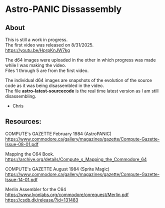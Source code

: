 # Astro-PANIC Dissassembly
## About
This is still a work in progress.  
The first video was released on 8/31/2025.  
https://youtu.be/HprpKnJW7kg


The d64 images were uploaded in the other in which progress was made while I was making the video.  
Files 1 through 5 are from the first video.


The individual d64 images are snapshots of the evolution of the source code as it was being disassembled in the video.  
The file **astro-latest-sourcecode** is the real time latest version as I am still disassembling.

- Chris


## Resources:
COMPUTE's GAZETTE February 1984 (AstroPANIC)  
https://www.commodore.ca/gallery/magazines/gazette/Compute-Gazette-Issue-08-01.pdf

Mapping the C64 Book.  
https://archive.org/details/Compute_s_Mapping_the_Commodore_64

COMPUTE's GAZETTE August 1984 (Sprite Magic)  
https://www.commodore.ca/gallery/magazines/gazette/Compute-Gazette-Issue-14-01.pdf

Merlin Assembler for the C64  
https://www.lyonlabs.org/commodore/onrequest/Merlin.pdf  
https://csdb.dk/release/?id=131483

